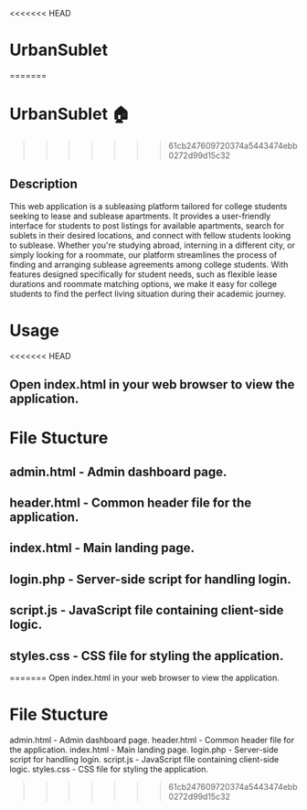 <<<<<<< HEAD
# UrbanSublet
=======
# UrbanSublet 🏠
>>>>>>> 61cb247609720374a5443474ebb0272d99d15c32
## Description
This web application is a subleasing platform tailored for college students seeking to lease and sublease apartments. It provides a user-friendly interface for students to post listings for available apartments, search for sublets in their desired locations, and connect with fellow students looking to sublease. Whether you're studying abroad, interning in a different city, or simply looking for a roommate, our platform streamlines the process of finding and arranging sublease agreements among college students. With features designed specifically for student needs, such as flexible lease durations and roommate matching options, we make it easy for college students to find the perfect living situation during their academic journey.

# Usage
<<<<<<< HEAD
## Open index.html in your web browser to view the application.

# File Stucture
## admin.html - Admin dashboard page.
## header.html - Common header file for the application.
## index.html - Main landing page.
## login.php - Server-side script for handling login.
## script.js - JavaScript file containing client-side logic.
## styles.css - CSS file for styling the application.
=======
Open index.html in your web browser to view the application.

# File Stucture
admin.html - Admin dashboard page.
header.html - Common header file for the application.
index.html - Main landing page.
login.php - Server-side script for handling login.
script.js - JavaScript file containing client-side logic.
styles.css - CSS file for styling the application.
>>>>>>> 61cb247609720374a5443474ebb0272d99d15c32
